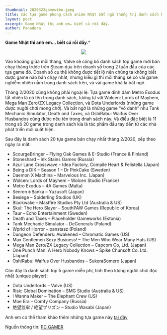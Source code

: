```yaml
---
thumbnail: 2020322gamewibu.jpeg
title: Các tựa game phong cách anime Nhật bất ngờ thống trị danh sách bán chạy của Steam trong tháng 2/2020
layout: post
excerpt: Game Nhật thì anh em… biết cả rồi đấy.
author: Panadora
---
```

**Game Nhật thì anh em… biết cả rồi đấy.***

<center><img class="img-thumbnail image-post" src="https://zicxa.com/hinh-anh/wp-content/uploads/2020/02/T%E1%BB%95ng-h%E1%BB%A3p-h%C3%ACnh-n%E1%BB%81n-Nier-Automata-Wallpaper-%C4%91%E1%BA%B9p-nh%E1%BA%A5t-10.jpg"></center>

Vào khoảng giữa mỗi tháng, Valve sẽ công bố danh sách top game mới bán chạy tháng trước trên Steam dựa trên doanh số trong 2 tuần đầu của các tựa game đó. Doanh số cụ thể không được tiết lộ nên chúng ta không biết được game nào bán chạy nhất, nhưng kiểu gì thì mỗi tháng sẽ có vài game nghiễm nhiên nằm trong danh sách trên, và vài game khá là bất ngờ.

Tháng 2/2020 cũng không phải ngoại lệ. Tựa game đình đám Metro Exodus tất nhiên là có tên trong danh sách, tương tự với Wolcen: Lords of Mayhem, Mega Man Zero/ZX Legacy Collection, và Dota Underlords (những game được nugời chơi mong chờ). Và bất ngờ là những game “vô danh” như Tank Mechanic Simulator, Death and Taxes, và OshiRabu: Waifus Over Husbandos cũng được nêu tên trong dnah sách này. Và điều đặc biệt là 11 trong số 20 game trong danh sách kia là tác phẩm đầu tay đến từ các nhà phát triển mới xuất hiện.

Sau đây là danh sách 20 tựa game bán chạy nhất tháng 2/2020, xếp theo ngày ra mắt:

* ScourgeBringer – Flying Oak Games & E-Studio (France & Finland)
* Stoneshard – Ink Stains Games (Russia)
* Azur Lane Crosswave – Idea Factory, Compile Heart & Felistella (Japan)
* Being a DIK – Season 1 – Dr PinkCake (Sweden)
* Daemon X Machina – Marvelous Inc. (Japan)
* Wolcen: Lords of Mayhem – Wolcen Studio (France)
* Metro Exodus – 4A Games (Malta)
* Senren＊Banka – Yuzusoft (Japan)
* Besiege – Spiderling Studios (UK)
* Blackwake – Mastfire Studios Pty Ltd (Australia & US)
* Skul: The Hero Slayer – SouthPAW Games (Republic of Korea)
* Taur – Echo Entertainment (Sweden)
* Death and Taxes – Placeholder Gameworks (Estonia)
* Tank Mechanic Simulator – DeGenerals (Poland)
* Wprld of Horror – panstasz (Poland)
* Dungeon Defenders: Awakened – Chromatic Games (US)
* Max Gentlemen Sexy Business! – The Men Who Wear Many Hats (US)
* Mega Man Zero/ZX Legacy Collection – Capcom Co, Ltd. (Japan)
* One Punch Man: A Hero Nobody Knows – Spike Chunsoft Co. Ltd. (Japan)
* OshiRabu: Waifus Over Husbandos – SukeraSomero (Japan)

Còn đây là danh sách top 5 game miễn phí, tính theo lượng người chơi độc nhất (unique player):

* Dota Underlords – Valve (US)
* Risk: Global Domination – SMG Studio (Australia & US)
* I Wanna Maker – The Elephant Crew (US)
* Moe Era – Comfy Company (Russia)
* 绝望监牢 / 絶望プリズン – Studio Wasabi (Japan)

Anh em có thể tham khảo thêm những tựa game này <a href="https://store.steampowered.com/sale/top_february_2020">tại đây</a>

Nguồn thông tin: <a href="https://www.pcgamer.com/metro-exodus-and-waifus-over-husbandos-among-februarys-top-steam-games/?fbclid=IwAR3UN25T9XQiDZt1zJndjm3ZsRwhtQENEYvAoqENAVBh7b9bD_MD3GipwwM">PC GAMER</a>

